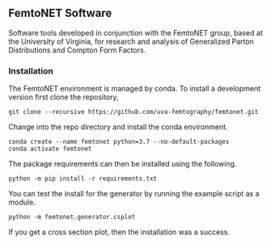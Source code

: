 ## FemtoNET Software
Software tools developed in conjunction with the FemtoNET group, based at the University of Virginia, for research and analysis of Generalized Parton Distributions and Compton Form Factors.

### Installation
The FemtoNET environment is managed by conda. To install a development version first clone the repository,
```
git clone --recursive https://github.com/uva-femtography/femtonet.git
```
Change into the repo directory and install the conda environment.
```
conda create --name femtonet python=3.7 --no-default-packages
conda activate femtonet
```
The package requirements can then be installed using the following.
```
python -m pip install -r requirements.txt
```
You can test the install for the generator by running the example script as a module.
```
python -m femtonet.generator.csplot
```
If you get a cross section plot, then the installation was a success.
